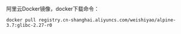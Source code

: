 阿里云Docker镜像，docker下载命令：

```
docker pull registry.cn-shanghai.aliyuncs.com/weishiyao/alpine-3.7:glibc-2.27-r0
```